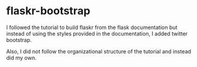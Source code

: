 # flaskr-bootstrap

I followed the tutorial to build flaskr from the flask documentation but instead of using the styles provided in the documentation, I added twitter bootstrap.

Also, I did not follow the organizational structure of the tutorial and instead did my own.